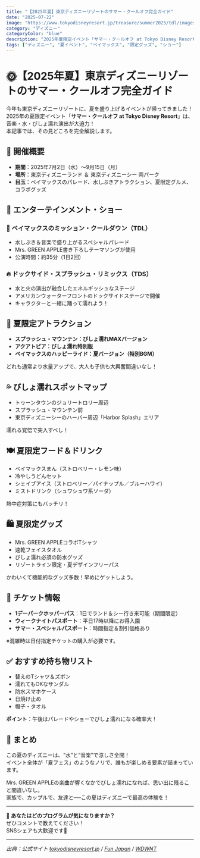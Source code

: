 ```yaml
---
title: "【2025年夏】東京ディズニーリゾートのサマー・クールオフ完全ガイド"
date: "2025-07-22"
image: "https://www.tokyodisneyresort.jp/treasure/summer2025/tdl/images/mainvisual.jpg"
category: "ディズニー"
categoryColor: "blue"
description: "2025年夏限定イベント「サマー・クールオフ at Tokyo Disney Resort」の見どころを完全解説！ベイマックスのパレードや限定グルメなど情報満載。"
tags: ["ディズニー", "夏イベント", "ベイマックス", "限定グッズ", "ショー"]
---
```


# 🌞【2025年夏】東京ディズニーリゾートのサマー・クールオフ完全ガイド

今年も東京ディズニーリゾートに、夏を盛り上げるイベントが帰ってきました！  
2025年の夏限定イベント「**サマー・クールオフ at Tokyo Disney Resort**」は、音楽・水・びしょ濡れ演出が大迫力！  
本記事では、その見どころを完全解説します。

## 🔸 開催概要

- **期間**：2025年7月2日（水）〜9月15日（月）
- **場所**：東京ディズニーランド ＆ 東京ディズニーシー 両パーク
- **目玉**：ベイマックスのパレード、水しぶきアトラクション、夏限定グルメ、コラボグッズ

## 🔹 エンターテインメント・ショー

### 🎈 ベイマックスのミッション・クールダウン（TDL）

- 水しぶき＆音楽で盛り上がるスペシャルパレード
- Mrs. GREEN APPLE書き下ろしテーマソングが使用
- 公演時間：約35分（1日2回）

### 🔥 ドックサイド・スプラッシュ・リミックス（TDS）

- 水と火の演出が融合したエネルギッシュなステージ
- アメリカンウォーターフロントのドックサイドステージで開催
- キャラクターと一緒に踊って濡れよう！

## 🎢 夏限定アトラクション

- **スプラッシュ・マウンテン：びしょ濡れMAXバージョン**
- **アクアトピア：びしょ濡れ特別版**
- **ベイマックスのハッピーライド：夏バージョン（特別BGM）**

どれも通常より水量アップで、大人も子供も大興奮間違いなし！

## 💦 びしょ濡れスポットマップ

- トゥーンタウンのジョリートロリー周辺
- スプラッシュ・マウンテン前
- 東京ディズニーシーのハーバー周辺「Harbor Splash」エリア

濡れる覚悟で突入すべし！

## 🍽️ 夏限定フード＆ドリンク

- ベイマックスまん（ストロベリー・レモン味）
- 冷やしうどんセット
- シェイブアイス（ストロベリー／パイナップル／ブルーハワイ）
- ミストドリンク（シュワシュワ系ソーダ）

熱中症対策にもバッチリ！

## 🛍️ 夏限定グッズ

- Mrs. GREEN APPLEコラボTシャツ
- 速乾フェイスタオル
- びしょ濡れ必須の防水グッズ
- リゾートライン限定・夏デザインフリーパス

かわいくて機能的なグッズ多数！早めにゲットしよう。

## 🎫 チケット情報

- **1デーパークホッパーパス**：1日でランド＆シー行き来可能（期間限定）
- **ウィークナイトパスポート**：平日17時以降にお得入園
- **サマー・スペシャルパスポート**：時間指定＆割引価格あり

※混雑時は日付指定チケットの購入が必要です。

## ✅ おすすめ持ち物リスト

- 替えのTシャツ＆ズボン
- 濡れてもOKなサンダル
- 防水スマホケース
- 日焼け止め
- 帽子・タオル

**ポイント**：午後はパレードやショーでびしょ濡れになる確率大！

## 📝 まとめ

この夏のディズニーは、“水”と“音楽”で涼しさ全開！  
イベント全体が「夏フェス」のようなノリで、誰もが楽しめる要素が詰まっています。

Mrs. GREEN APPLEの楽曲が響くなかでびしょ濡れになれば、思い出に残ること間違いなし。  
家族で、カップルで、友達と──この夏はディズニーで最高の体験を！

---

**💬 あなたはどのプログラムが気になりますか？**  
ぜひコメントで教えてください！  
SNSシェアも大歓迎です📣

---

_出典：公式サイト [tokyodisneyresort.jp](https://www.tokyodisneyresort.jp/treasure/summer2025/tdl/) / [Fun Japan](https://www.fun-japan.jp/en/articles/14162) / [WDWNT](https://wdwnt.com/2025/04/baymaxs-mission-cool-down-parade-returning-for-summer-2025-at-tokyo-disneyland/)_
